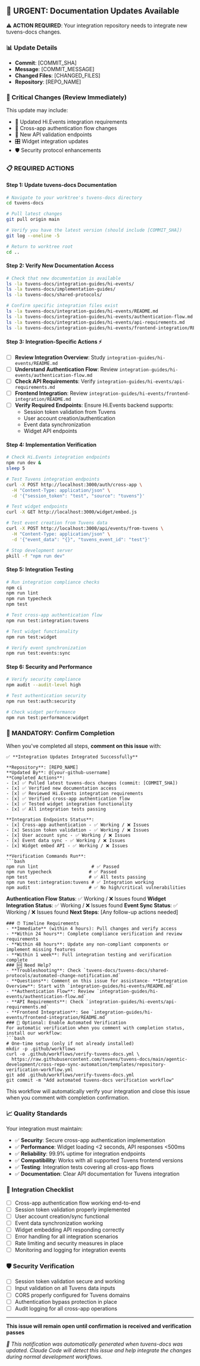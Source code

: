 ## 📢 URGENT: Documentation Updates Available

⚠️ **ACTION REQUIRED**: Your integration repository needs to integrate new tuvens-docs changes.

### 📊 Update Details
- **Commit**: [COMMIT_SHA]
- **Message**: [COMMIT_MESSAGE]
- **Changed Files**: [CHANGED_FILES]
- **Repository**: [REPO_NAME]
### 🚨 Critical Changes (Review Immediately)
This update may include:
- 🔗 Updated Hi.Events integration requirements
- 🔐 Cross-app authentication flow changes
- 📡 New API validation endpoints
- 🎛️ Widget integration updates
- 🛡️ Security protocol enhancements
### 📋 REQUIRED ACTIONS

#### Step 1: Update tuvens-docs Documentation
```bash
# Navigate to your worktree's tuvens-docs directory
cd tuvens-docs

# Pull latest changes
git pull origin main

# Verify you have the latest version (should include [COMMIT_SHA])
git log --oneline -5

# Return to worktree root
cd ..
```
#### Step 2: Verify New Documentation Access
```bash
# Check that new documentation is available
ls -la tuvens-docs/integration-guides/hi-events/
ls -la tuvens-docs/implementation-guides/
ls -la tuvens-docs/shared-protocols/

# Confirm specific integration files exist
ls -la tuvens-docs/integration-guides/hi-events/README.md
ls -la tuvens-docs/integration-guides/hi-events/authentication-flow.md
ls -la tuvens-docs/integration-guides/hi-events/api-requirements.md
ls -la tuvens-docs/integration-guides/hi-events/frontend-integration/README.md
```
#### Step 3: Integration-Specific Actions ⚡
- [ ] **Review Integration Overview**: Study `integration-guides/hi-events/README.md`
- [ ] **Understand Authentication Flow**: Review `integration-guides/hi-events/authentication-flow.md`
- [ ] **Check API Requirements**: Verify `integration-guides/hi-events/api-requirements.md`
- [ ] **Frontend Integration**: Review `integration-guides/hi-events/frontend-integration/README.md`
- [ ] **Verify Required Endpoints**: Ensure Hi.Events backend supports:
  - Session token validation from Tuvens
  - User account creation/authentication
  - Event data synchronization
  - Widget API endpoints

#### Step 4: Implementation Verification
```bash
# Check Hi.Events integration endpoints
npm run dev &
sleep 5

# Test Tuvens integration endpoints
curl -X POST http://localhost:3000/auth/cross-app \
  -H "Content-Type: application/json" \
  -d '{"session_token": "test", "source": "tuvens"}'

# Test widget endpoints
curl -X GET http://localhost:3000/widget/embed.js

# Test event creation from Tuvens data
curl -X POST http://localhost:3000/api/events/from-tuvens \
  -H "Content-Type: application/json" \
  -d '{"event_data": "{}", "tuvens_event_id": "test"}'

# Stop development server
pkill -f "npm run dev"
```

#### Step 5: Integration Testing
```bash
# Run integration compliance checks
npm ci
npm run lint
npm run typecheck
npm test

# Test cross-app authentication flow
npm run test:integration:tuvens

# Test widget functionality
npm run test:widget

# Verify event synchronization
npm run test:events:sync
```

#### Step 6: Security and Performance
```bash
# Verify security compliance
npm audit --audit-level high

# Test authentication security
npm run test:auth:security

# Check widget performance
npm run test:performance:widget
```
### 🔄 MANDATORY: Confirm Completion

When you've completed all steps, **comment on this issue** with:

```
✅ **Integration Updates Integrated Successfully**

**Repository**: [REPO_NAME]  
**Updated By**: @[your-github-username]
**Completed Actions**:
- [x] ✅ Pulled latest tuvens-docs changes (commit: [COMMIT_SHA])
- [x] ✅ Verified new documentation access
- [x] ✅ Reviewed Hi.Events integration requirements
- [x] ✅ Verified cross-app authentication flow
- [x] ✅ Tested widget integration functionality
- [x] ✅ All integration tests passing

**Integration Endpoints Status**:
- [x] Cross-app authentication - ✅ Working / ❌ Issues
- [x] Session token validation - ✅ Working / ❌ Issues
- [x] User account sync - ✅ Working / ❌ Issues
- [x] Event data sync - ✅ Working / ❌ Issues
- [x] Widget embed API - ✅ Working / ❌ Issues

**Verification Commands Run**:
```bash
npm run lint                    # ✅ Passed
npm run typecheck              # ✅ Passed
npm test                       # ✅ All tests passing
npm run test:integration:tuvens # ✅ Integration working
npm audit                      # ✅ No high/critical vulnerabilities
```

**Authentication Flow Status**: ✅ Working / ❌ Issues found
**Widget Integration Status**: ✅ Working / ❌ Issues found
**Event Sync Status**: ✅ Working / ❌ Issues found
**Next Steps**: [Any follow-up actions needed]
```
### ⏰ Timeline Requirements
- **Immediate** (within 4 hours): Pull changes and verify access
- **Within 24 hours**: Complete compliance verification and review requirements  
- **Within 48 hours**: Update any non-compliant components or implement missing features
- **Within 1 week**: Full integration testing and verification complete
### 🆘 Need Help?
- **Troubleshooting**: Check `tuvens-docs/tuvens-docs/shared-protocols/automated-change-notification.md`
- **Questions**: Comment on this issue for assistance- **Integration Overview**: Start with `integration-guides/hi-events/README.md`
- **Authentication Flow**: Review `integration-guides/hi-events/authentication-flow.md`
- **API Requirements**: Check `integration-guides/hi-events/api-requirements.md`
- **Frontend Integration**: See `integration-guides/hi-events/frontend-integration/README.md`
### 🤖 Optional: Enable Automated Verification
For automatic verification when you comment with completion status, install our workflow:
```bash
# One-time setup (only if not already installed)
mkdir -p .github/workflows
curl -o .github/workflows/verify-tuvens-docs.yml \
  https://raw.githubusercontent.com/tuvens/tuvens-docs/main/agentic-development/cross-repo-sync-automation/templates/repository-verification-workflow.yml
git add .github/workflows/verify-tuvens-docs.yml
git commit -m "Add automated tuvens-docs verification workflow"
```
This workflow will automatically verify your integration and close this issue when you comment with completion confirmation.
### 📈 Quality Standards
Your integration must maintain:
- ✅ **Security**: Secure cross-app authentication implementation
- ✅ **Performance**: Widget loading <2 seconds, API responses <500ms
- ✅ **Reliability**: 99.9% uptime for integration endpoints
- ✅ **Compatibility**: Works with all supported Tuvens frontend versions
- ✅ **Testing**: Integration tests covering all cross-app flows
- ✅ **Documentation**: Clear API documentation for Tuvens integration

### 🔗 Integration Checklist
- [ ] Cross-app authentication flow working end-to-end
- [ ] Session token validation properly implemented
- [ ] User account creation/sync functional
- [ ] Event data synchronization working
- [ ] Widget embedding API responding correctly
- [ ] Error handling for all integration scenarios
- [ ] Rate limiting and security measures in place
- [ ] Monitoring and logging for integration events

### 🛡️ Security Verification
- [ ] Session token validation secure and working
- [ ] Input validation on all Tuvens data inputs
- [ ] CORS properly configured for Tuvens domains
- [ ] Authentication bypass protection in place
- [ ] Audit logging for all cross-app operations
---
**This issue will remain open until confirmation is received and verification passes**

*🤖 This notification was automatically generated when tuvens-docs was updated. Claude Code will detect this issue and help integrate the changes during normal development workflows.*